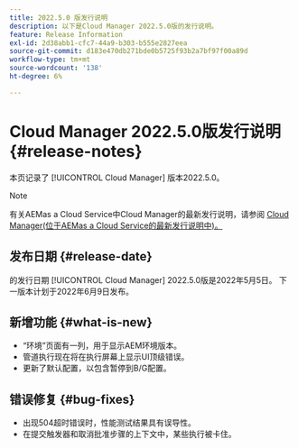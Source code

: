 ```yaml
---
title: 2022.5.0 版发行说明
description: 以下是Cloud Manager 2022.5.0版的发行说明。
feature: Release Information
exl-id: 2d38abb1-cfc7-44a9-b303-b555e2827eea
source-git-commit: d183e470db271bde0b5725f93b2a7bf97f00a89d
workflow-type: tm+mt
source-wordcount: '138'
ht-degree: 6%

---
```



# Cloud Manager 2022.5.0版发行说明 {#release-notes}

本页记录了 [!UICONTROL Cloud Manager] 版本2022.5.0。

>[!NOTE]
>
>有关AEMas a Cloud Service中Cloud Manager的最新发行说明，请参阅 [Cloud Manager(位于AEMas a Cloud Service的最新发行说明中)。](https://experienceleague.adobe.com/docs/experience-manager-cloud-service/content/implementing/using-cloud-manager/release-notes-cloud-manager/release-notes-cm-current.html)

## 发布日期 {#release-date}

的发行日期 [!UICONTROL Cloud Manager] 2022.5.0版是2022年5月5日。 下一版本计划于2022年6月9日发布。

## 新增功能 {#what-is-new}

* “环境”页面有一列，用于显示AEM环境版本。
* 管道执行现在将在执行屏幕上显示UI顶级错误。
* 更新了默认配置，以包含暂停到B/G配置。

## 错误修复 {#bug-fixes}

* 出现504超时错误时，性能测试结果具有误导性。
* 在提交触发器和取消批准步骤的上下文中，某些执行被卡住。
